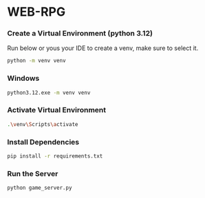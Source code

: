 # WEB-RPG

### Create a Virtual Environment (python 3.12)

Run below or yous your IDE to create a venv, 
make sure to select it.

```bash
python -m venv venv
```

### Windows
```bash
python3.12.exe -m venv venv
```

### Activate Virtual Environment
```bash
.\venv\Scripts\activate
```

### Install Dependencies

```bash
pip install -r requirements.txt
```

### Run the Server

```bash
python game_server.py
```